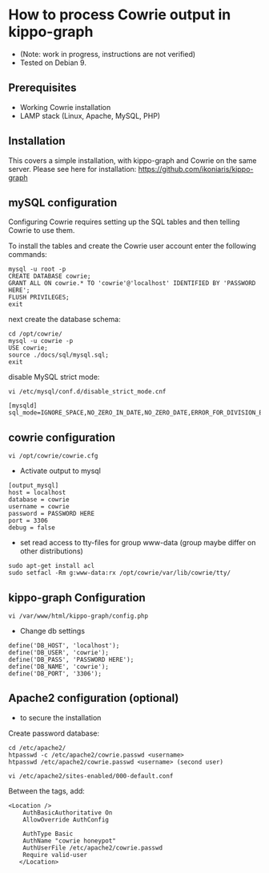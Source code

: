 # How to process Cowrie output in kippo-graph

* (Note: work in progress, instructions are not verified)
* Tested on Debian 9.


## Prerequisites

* Working Cowrie installation
* LAMP stack (Linux, Apache, MySQL, PHP)

## Installation

This covers a simple installation, with kippo-graph and Cowrie on the same server.
Please see here for installation: https://github.com/ikoniaris/kippo-graph


## mySQL configuration

Configuring Cowrie requires setting up the SQL tables and then telling Cowrie to use them.

To install the tables and create the Cowrie user account enter the following commands:
```
mysql -u root -p
CREATE DATABASE cowrie;
GRANT ALL ON cowrie.* TO 'cowrie'@'localhost' IDENTIFIED BY 'PASSWORD HERE';
FLUSH PRIVILEGES;
exit
```

next create the database schema:
```
cd /opt/cowrie/
mysql -u cowrie -p
USE cowrie;
source ./docs/sql/mysql.sql;
exit
```

disable MySQL strict mode:
```
vi /etc/mysql/conf.d/disable_strict_mode.cnf
```

```
[mysqld]
sql_mode=IGNORE_SPACE,NO_ZERO_IN_DATE,NO_ZERO_DATE,ERROR_FOR_DIVISION_BY_ZERO,NO_AUTO_CREATE_USER,NO_ENGINE_SUBSTITUTION
```

## cowrie configuration

```
vi /opt/cowrie/cowrie.cfg
```


* Activate output to mysql
```
[output_mysql]
host = localhost
database = cowrie
username = cowrie
password = PASSWORD HERE
port = 3306
debug = false
```

* set read access to tty-files for group www-data (group maybe differ on other distributions)
```
sudo apt-get install acl
sudo setfacl -Rm g:www-data:rx /opt/cowrie/var/lib/cowrie/tty/
```

## kippo-graph Configuration

```
vi /var/www/html/kippo-graph/config.php
```


* Change db settings
```
define('DB_HOST', 'localhost');
define('DB_USER', 'cowrie');
define('DB_PASS', 'PASSWORD HERE');
define('DB_NAME', 'cowrie'); 
define('DB_PORT', '3306');
```

## Apache2 configuration (optional)

* to secure the installation

Create password database:
```
cd /etc/apache2/
htpasswd -c /etc/apache2/cowrie.passwd <username>
htpasswd /etc/apache2/cowrie.passwd <username> (second user)
```


```
vi /etc/apache2/sites-enabled/000-default.conf
```
Between the <VirtualHost> </VirtualHost> tags, add:
```
<Location />
    AuthBasicAuthoritative On
    AllowOverride AuthConfig

    AuthType Basic
    AuthName "cowrie honeypot"
    AuthUserFile /etc/apache2/cowrie.passwd
    Require valid-user
   </Location>
```

